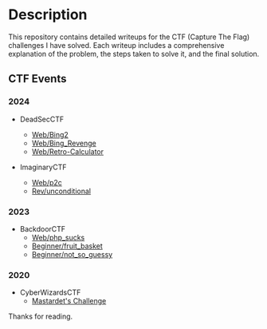 # Description

This repository contains detailed writeups for the CTF (Capture The Flag) challenges I have solved. Each writeup includes a comprehensive explanation of the problem, the steps taken to solve it, and the final solution.

## CTF Events

### 2024

- DeadSecCTF
  - [Web/Bing2](./2024/deadsecCTF/web/bing2)
  - [Web/Bing_Revenge](./2024/deadsecCTF/web/bing_revenge)
  - [Web/Retro-Calculator](./2024/deadsecCTF/web/retro_calculator)

- ImaginaryCTF
  - [Web/p2c](./2024/imaginaryCTF/web/p2c)
  - [Rev/unconditional](./2024/imaginaryCTF/rev/unconditional)

### 2023

- BackdoorCTF
  - [Web/php_sucks](./2023/Backdoor_CTF/Web/php_sucks)
  - [Beginner/fruit_basket](./2023/Backdoor_CTF/Beginner/fruit_basket)
  - [Beginner/not_so_guessy](./2023/Backdoor_CTF/Beginner/not_so_guessy)

### 2020

- CyberWizardsCTF
  - [Mastardet's Challenge](./2020/cyberWizardsCTF/mastardetsChallenge)


Thanks for reading.

